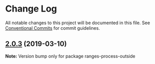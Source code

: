 # Change Log

All notable changes to this project will be documented in this file.
See [Conventional Commits](https://conventionalcommits.org) for commit guidelines.

## [2.0.3](https://gitlab.com/codsen/codsen/compare/ranges-process-outside@2.0.1...ranges-process-outside@2.0.3) (2019-03-10)

**Note:** Version bump only for package ranges-process-outside
